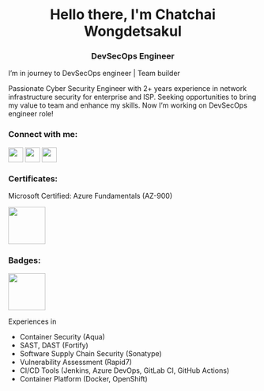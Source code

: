 <h1 align="center">Hello there, I'm Chatchai Wongdetsakul</h1>
<h3 align="center">DevSecOps Engineer</h3>

I’m in journey to DevSecOps engineer | Team builder

Passionate Cyber Security Engineer with 2+ years experience in network infrastructure security for enterprise and ISP. Seeking opportunities to bring my value to team and enhance my skills. Now I’m working on DevSecOps engineer role!

<h3 align="left">Connect with me:</h3>
<p align="left">
<a href="https://www.linkedin.com/in/chatchai-itkmitl/" target="blank"><img align="center" src="https://content.linkedin.com/content/dam/me/business/en-us/amp/brand-site/v2/bg/LI-Bug.svg.original.svg" height="30" /></a>
<a href="https://learn.microsoft.com/en-us/users/chatchai-w/" target="blank"><img align="center" src="https://c.s-microsoft.com/en-us/CMSImages/microsoft_logo_56x56.png?version=ad0d2fa7-0ee8-4e82-ddbf-8ea5dc9d9c23" height="30" /></a>
<a href="https://www.credly.com/users/chatchai-wongdetsakul/badges" target="blank"><img align="center" src="https://info.credly.com/hubfs/Credly_images_2022/Logo-2.svg" height="30" /></a>
</p>

<h3 align="left">Certificates:</h3>
Microsoft Certified: Azure Fundamentals (AZ-900)

<a href="https://learn.microsoft.com/api/credentials/share/en-us/chatchai-w/10A901C8C6E93921?sharingId=E2C97D8DBAE1CF93"><img align="center" src="https://learn.microsoft.com/en-us/media/learn/certification/badges/microsoft-certified-fundamentals-badge.svg" height="75" /></a>

<h3 align="left">Badges:</h3>
<a href="https://training.cyberark.com/share/v1/gamification/assigned_badge/01eb7186-cc48-4372-b910-461a69c153ed/shared?lang=en&t=1710824334217"><img align="center" src="https://cdn5.dcbstatic.com/files/c/y/cyberark_docebosaas_com/assets/badges/original/9a042cf5ee2f20d257cc33bfe48a73ffff4cbcf8.png" height="75" /></a>

Experiences in
- Container Security (Aqua)
- SAST, DAST (Fortify)
- Software Supply Chain Security (Sonatype)
- Vulnerability Assessment (Rapid7)
- CI/CD Tools (Jenkins, Azure DevOps, GitLab CI, GitHub Actions)
- Container Platform (Docker, OpenShift)

<!--
**bankierubybank/bankierubybank** is a ✨ _special_ ✨ repository because its `README.md` (this file) appears on your GitHub profile.

Here are some ideas to get you started:

- 🔭 I’m currently working on ...
- 🌱 I’m currently learning ...
- 👯 I’m looking to collaborate on ...
- 🤔 I’m looking for help with ...
- 💬 Ask me about ...
- 📫 How to reach me: ...
- 😄 Pronouns: ...
- ⚡ Fun fact: ...
-->
